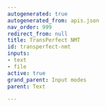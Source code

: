```yaml
---
autogenerated: true
autogenerated_from: apis.json
nav_order: 999
redirect_from: null
title: TransPerfect NMT
id: transperfect-nmt
inputs:
- text
- file
active: true
grand_parent: Input modes
parent: Text

---
```


